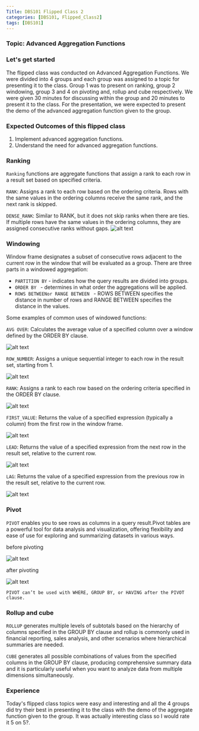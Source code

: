 ```yaml
---
Title: DBS101 Flipped Class 2
categories: [DBS101, Flipped_Class2]
tags: [DBS101]
---
```


### Topic: Advanced Aggregation Functions

### Let's get started
The flipped class was conducted on Advanced Aggregation Functions. We were divided into 4 groups and each group was assigned to a topic for presenting it to the class. Group 1 was to present on ranking, group 2 windowing, group 3 and 4 on pivoting and, rollup and cube respectively. We were given 30 minutes for discussing within the group and 20 minutes to present it to the class. For the presentation, we were expected to present the demo of the advanced aggregation function given to the group. 

### Expected Outcomes of this flipped class
1. Implement advanced aggregation functions.
2. Understand the need for advanced aggregation functions.

### Ranking
`Ranking` functions are aggregate functions that assign a rank to each row in a result set based on specified criteria.

`RANK`: Assigns a rank to each row based on the ordering criteria. Rows with the same values in the ordering columns receive the same rank, and the next rank is skipped.

`DENSE_RANK`: Similar to RANK, but it does not skip ranks when there are ties. If multiple rows have the same values in the ordering columns, they are assigned consecutive ranks without gaps.
![alt text](<../img/DBS/Screenshot from 2024-03-18 22-57-46.png>)

### Windowing
Window frame designates a subset of consecutive rows adjacent to the current row in the window that will be evaluated as a group.
There are three parts in a windowed aggregation:
- `PARTITION BY` - indicates how the query results are divided into groups.
- `ORDER BY ` - determines in what order the aggregations will be applied.
- `ROWS BETWEENor RANGE BETWEEN ` - ROWS BETWEEN specifies the distance in number of rows and RANGE BETWEEN specifies the distance in the values.

Some examples of common uses of windowed functions:

`AVG OVER`: Calculates the average value of a specified column over a window defined by the ORDER BY clause.

![alt text](<../img/DBS/Screenshot from 2024-03-18 22-59-25.png>)

`ROW_NUMBER`: Assigns a unique sequential integer to each row in the result set, starting from 1.

![alt text](<../img/DBS/Screenshot from 2024-03-18 22-59-54.png>)

`RANK`: Assigns a rank to each row based on the ordering criteria specified in the ORDER BY clause.

![alt text](<../img/DBS/Screenshot from 2024-03-18 22-53-50.png>)

`FIRST_VALUE`: Returns the value of a specified expression (typically a column) from the first row in the window frame.

![alt text](<../img/DBS/Screenshot from 2024-03-18 23-00-44.png>)

`LEAD`: Returns the value of a specified expression from the next row in the result set, relative to the current row.

![alt text](<../img/DBS/Screenshot from 2024-03-18 23-01-16.png>)

`LAG`: Returns the value of a specified expression from the previous row in the result set, relative to the current row.

![alt text](<../img/DBS/Screenshot from 2024-03-18 23-01-57.png>)

### Pivot
`PIVOT` enables you to see rows as columns in a query result.Pivot tables are a powerful tool for data analysis and visualization, offering flexibility and ease of use for exploring and summarizing datasets in various ways.

before pivoting

![alt text](<../img/DBS/Screenshot from 2024-03-18 22-37-42.png>)

after pivoting

![alt text](<../img/DBS/Screenshot from 2024-03-18 22-38-58.png>)

    PIVOT can’t be used with WHERE, GROUP BY, or HAVING after the PIVOT clause.

### Rollup and cube
`ROLLUP` generates multiple levels of subtotals based on the hierarchy of columns specified in the GROUP BY clause and rollup is  commonly used in financial reporting, sales analysis, and other scenarios where hierarchical summaries are needed.

`CUBE` generates all possible combinations of values from the specified columns in the GROUP BY clause, producing comprehensive summary data and it is particularly useful when you want to analyze data from multiple dimensions simultaneously. 

### Experience
Today's flipped class topics were easy and interesting and all the 4 groups did try their best in presenting it to the class with the demo of the aggregate function given to the group. It was actually interesting class so I would rate it 5 on 5?.